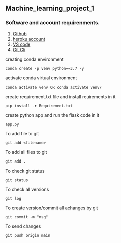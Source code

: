 ## Machine_learning_project_1
### Software and account requirenments.

 1. [Github](https://github.com/)
 2. [heroku account](https://www.heroku.com/)
 3. [VS code](https://code.visualstudio.com/)
 4. [Git Cli](https://git-scm.com/downloads)


 creating conda environment
 ```
 conda create -p venv python==3.7 -y
 ```
 activate conda virtual environment
 ```
 conda activate venv OR conda activate venv/
 ```
 create requirement.txt file and install reuirements in it
 ```
 pip install -r Requirement.txt
 ```
 create python app and run the flask code in it
 ```
 app.py
```
To add file to git
```
git add <filename>
```
To add all files to git
```
git add .
```
To check git status
```
git status
```
To check all versions
```
git log
```
To create version/commit all achanges by git
```
git commit -m "msg"
```
To send changes
```
git push origin main